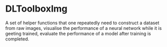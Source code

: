 # DLToolboxImg
A set of helper functions that one repeatedly need to construct a dataset from raw images, visualise the performance of a neural network while it is geeting trained, evaluate the performance of a model after training is completed. 
